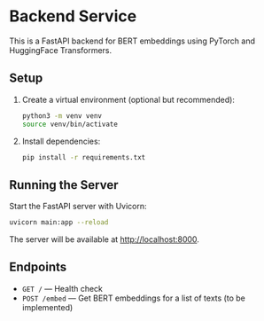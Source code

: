 # Backend Service

This is a FastAPI backend for BERT embeddings using PyTorch and HuggingFace Transformers.

## Setup

1. Create a virtual environment (optional but recommended):
   ```bash
   python3 -m venv venv
   source venv/bin/activate
   ```

2. Install dependencies:
   ```bash
   pip install -r requirements.txt
   ```

## Running the Server

Start the FastAPI server with Uvicorn:

```bash
uvicorn main:app --reload
```

The server will be available at [http://localhost:8000](http://localhost:8000).

## Endpoints

- `GET /` — Health check
- `POST /embed` — Get BERT embeddings for a list of texts (to be implemented) 